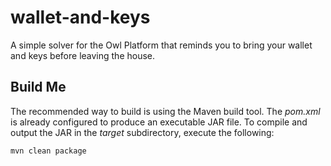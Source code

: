 wallet-and-keys
===============

A simple solver for the Owl Platform that reminds you to bring your wallet and
keys before leaving the house.

Build Me
--------
The recommended way to build is using the Maven build tool.  The *pom.xml* is
already configured to produce an executable JAR file. To compile and output
the JAR in the *target* subdirectory, execute the following:

    mvn clean package 
